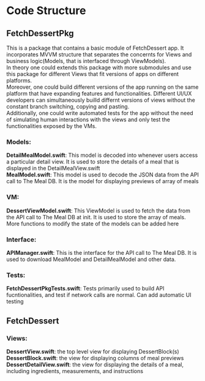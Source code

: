 # Code Structure
## FetchDessertPkg
This is a package that contains a basic module of FetchDessert app. It incorporates MVVM structure that separates the concernts for Views and business logic(Models, that is interfaced through ViewModels).</br>
In theory one could extends this package with more submodules and use this package for different Views that fit versions of apps on different platforms.</br>
Moreover, one could build different versions of the app running on the same platform that have expanding features and functionalities. Different UI/UX developers can simultaneously builld differnt versions of views without the constant branch switching, copying and pasting.</br>
Additionally, one could write automated tests for the app without the need of simulating human interactions with the views and only test the functionalities exposed by the VMs.</br>

### Models:
**DetailMealModel.swift**: This model is decoded into whenever users access a particular detail view. It is used to store the details of a meal that is displayed in the DetailMealView.swift</br>
**MealModel.swift**: This model is used to decode the JSON data from the API call to The Meal DB. It is the model for displaying previews of array of meals</br>

### VM:
**DessertViewModel.swift**: This ViewModel is used to fetch the data from the API call to The Meal DB at init. It is used to store the array of meals. More functions to modify the state of the models can be added here</br>

### Interface:
**APIManager.swift**: This is the interface for the API call to The Meal DB. It is used to download MealModel and DetailMealModel and other data.</br>

### Tests:
**FetchDessertPkgTests.swift**: Tests primarily used to build API fucntionalities, and test if network calls are normal. Can add automatic UI testing</br>

## FetchDessert

### Views:
**DessertView.swift**: the top level view for displaying DessertBlock(s)
**DessertBlock.swift**: the view for displaying columns of meal previews
**DessertDetailView.swift**: the view for displaying the details of a meal, including ingredients, measurements, and instructions</br>